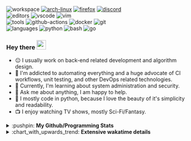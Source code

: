 ![workspace](https://img.shields.io/static/v1?label=&message=workspace:&color=555&style=flat-square)
[![arch-linux](https://img.shields.io/static/v1?logo=arch-linux&label=&message=Arch%20Linux&color=111&logoColor=AAA&style=flat-square)](https://archlinux.org)
[![firefox](https://img.shields.io/static/v1?logo=firefox-browser&label=&message=Firefox&color=111&logoColor=AAA&style=flat-square)](https://mozilla.org/en-US/firefox/)
[![discord](https://img.shields.io/static/v1?logo=discord&label=&message=Discord&color=111&logoColor=AAA&style=flat-square)](https://discord.gg/B8rf3xxgbJ)
<br>
![editors](https://img.shields.io/static/v1?label=&message=editors:&color=555&style=flat-square)
![vscode](https://img.shields.io/static/v1?logo=visual-studio-code&label=&message=vscode&color=111&logoColor=AAA&style=flat-square)
![vim](https://img.shields.io/static/v1?logo=vim&label=&message=vim&color=111&logoColor=AAA&style=flat-square)
<br>
![tools](https://img.shields.io/static/v1?label=&message=tools:&color=555&style=flat-square)
![github-actions](https://img.shields.io/static/v1?logo=github-actions&label=&message=github%20actions&color=111&logoColor=AAA&style=flat-square)
![docker](https://img.shields.io/static/v1?logo=docker&label=&message=docker&color=111&logoColor=AAA&style=flat-square)
![git](https://img.shields.io/static/v1?logo=git&label=&message=git&color=111&logoColor=AAA&style=flat-square)
<br>
![languages](https://img.shields.io/static/v1?label=&message=languages:&color=555&style=flat-square)
![python](https://img.shields.io/static/v1?logo=python&label=&message=python&color=111&logoColor=AAA&style=flat-square&link=)
![bash](https://img.shields.io/static/v1?logo=gnu-bash&label=&message=bash&color=111&logoColor=AAA&style=flat-square)
![go](https://img.shields.io/static/v1?logo=go&label=&message=golang&color=111&logoColor=AAA&style=flat-square)

<!-- Load profile visitor count, but don't display it, keep it as a private stat, no need to show off (888)-->
[](https://visitor-badge.glitch.me/badge?page_id=ItsDrike.ItsDrike)

### Hey there <img src="https://media.giphy.com/media/hvRJCLFzcasrR4ia7z/giphy.gif" width="25px">

- :neutral_face: I usually work on back-end related development and algorithm design.
- :man: I'm addicted to automating everything and a huge advocate of CI workflows, unit testing, and other DevOps related technologies.
- :seedling: Currently, I'm learning about system administration and security.
- :speech_balloon: Ask me about anything, I am happy to help.
- :snake: I mostly code in python, because I love the beauty of it's simplicity and readability.
- :tv: I enjoy watching TV shows, mostly Sci-Fi/Fantasy.

<details>
 <summary>:pushpin: <b>My Github/Programming Stats</b></summary>

 <a href="https://github.com/ItsDrike"><img height="180px" src="https://github-readme-stats.vercel.app/api?username=ItsDrike&show_icons=true&theme=darcula&line_height=27"></a>
 <a href="https://wakatime.com/@itsdrike"><img height="180px" src="https://github-readme-stats.vercel.app/api/wakatime?username=itsdrike&layout=compact&theme=darcula"></a>
 <br>
 <a href="https://github.com/ItsDrike"><img height="182px" src="https://github-readme-streak-stats.herokuapp.com/?user=ItsDrike&theme=dark"></a>
 <a href="https://github.com/ItsDrike"><img height="181px" src="https://github-readme-stats.vercel.app/api/top-langs/?username=ItsDrike&layout=compact&theme=darcula"></a>
  
</details>

<details>
 <summary>:chart_with_upwards_trend: <b>Extensive wakatime details</b></summary>
 
<!--START_SECTION:waka-->
**I Mostly Code in Python** 

```text
Python                   21 repos            ██████████████████████░░░   87.5% 
Shell                    1 repo              █░░░░░░░░░░░░░░░░░░░░░░░░   4.17% 
HTML                     1 repo              █░░░░░░░░░░░░░░░░░░░░░░░░   4.17% 
C                        1 repo              █░░░░░░░░░░░░░░░░░░░░░░░░   4.17%

```



 Last Updated on 07/09/2021
<!--END_SECTION:waka-->

</details>
